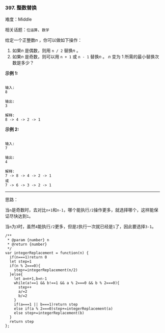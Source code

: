 ### 397. 整数替换

难度：Middle

相关话题：`位运算`、`数学`

给定一个正整数*n* ，你可以做如下操作：



1. 如果*n* 是偶数，则用 `n / 2` 替换*n* 。
2. 如果*n* 是奇数，则可以用 `n + 1` 或 `n - 1` 替换*n* 。
*n* 变为 1 所需的最小替换次数是多少？



**示例 1:** 



```

输入:
8

输出:
3

解释:
8 -> 4 -> 2 -> 1
```


**示例 2:** 



```

输入:
7

输出:
4

解释:
7 -> 8 -> 4 -> 2 -> 1
或
7 -> 6 -> 3 -> 2 -> 1
```



-----

思路：

当`n`是奇数时，去对比`n+1`和`n-1`，哪个能执行`/2`操作更多，就选择哪个，这样能保证尽快达到`1`。

当`n`为`3`时，虽然`4`能执行`/2`更多，但是`2`执行一次就已经是`1`了，因此要选择`3-1`。

```
/**
 * @param {number} n
 * @return {number}
 */
var integerReplacement = function(n) {
  if(n===1)return 0
  let step=1
  if(n % 2===0){
    step+=integerReplacement(n/2)
  }else{
    let a=n+1,b=n-1
    while(a!==1 && b!==1 && a % 2===0 && b % 2===0){
      step++
      a/=2
      b/=2
    }
    if(a===1 || b===1)return step
    else if(a % 2===0)step+=integerReplacement(a)
    else step+=integerReplacement(b)
  }
  return step
};
```

